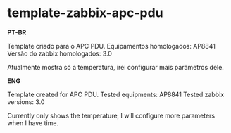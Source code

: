 # template-zabbix-apc-pdu

**PT-BR**

Template criado para o APC PDU.
Equipamentos homologados: AP8841
Versão do zabbix homologados: 3.0


Atualmente mostra só a temperatura, irei configurar mais parâmetros dele.



**ENG**

Template created for APC PDU.
Tested equipments: AP8841
Tested zabbix versions: 3.0

Currently only shows the temperature, I will configure more parameters when I have time.
